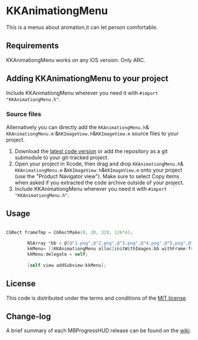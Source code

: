 # KKAnimationgMenu
This is a menus about animation,it can let person comfortable.


## Requirements
KKAnimationgMenu works on any iOS version. Only ARC.

## Adding KKAnimationgMenu to your project

Include KKAnimationgMenu wherever you need it with `#import "KKAnimationgMenu.h"`.

### Source files

Alternatively you can directly add the `KKAnimationgMenu.h`& `KKAnimationgMenu.m` &`KKImageView.h`&`KKImageView.m` source files to your project.

1. Download the [latest code version](https://github.com/Coneboy-k/KKAnimationgMenu/archive/master.zip) or add the repository as a git submodule to your git-tracked project. 
2. Open your project in Xcode, then drag and drop `KKAnimationgMenu.h`& `KKAnimationgMenu.m` &`KKImageView.h`&`KKImageView.m` onto your project (use the "Product Navigator view"). Make sure to select Copy items when asked if you extracted the code archive outside of your project. 
3. Include KKAnimationgMenu wherever you need it with `#import "KKAnimationgMenu.h"`.

## Usage
```objective-c

CGRect frameTmp = CGRectMake(0, 20, 320, 126*4);
        
        NSArray *bb = @[@"1.png",@"2.png",@"3.png",@"4.png",@"5.png",@"6.png",@"7.png",@"8.png"];
        kkMenu= [[KKAnimationgMenu alloc]initWithImages:bb withFrame:frameTmp wideNum:2 highNum:4];
        kkMenu.delegate = self;
        
        [self.view addSubview:kkMenu];

```
## License

This code is distributed under the terms and conditions of the [MIT license](LICENSE). 

## Change-log

A brief summary of each MBProgressHUD release can be found on the [wiki](https://github.com/matej/KKAnimationgMenu/wiki/Change-log). 